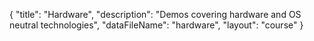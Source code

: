 {
	"title": "Hardware",
	"description": "Demos covering hardware and OS neutral technologies",
	"dataFileName": "hardware",
	"layout": "course"
}